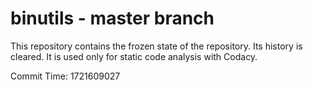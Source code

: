 # binutils - master branch

This repository contains the frozen state of the repository.
Its history is cleared. It is used only for static code
analysis with Codacy.

Commit Time: 1721609027